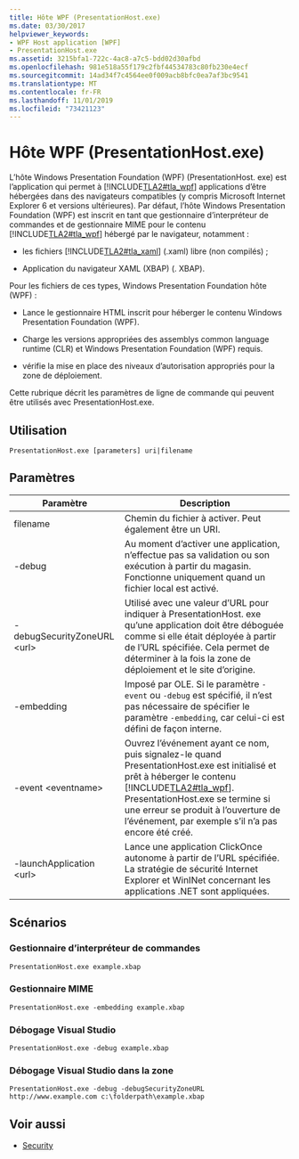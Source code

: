 ```yaml
---
title: Hôte WPF (PresentationHost.exe)
ms.date: 03/30/2017
helpviewer_keywords:
- WPF Host application [WPF]
- PresentationHost.exe
ms.assetid: 3215bfa1-722c-4ac8-a7c5-bdd02d30afbd
ms.openlocfilehash: 981e518a55f179c2fbf44534783c80fb230e4ecf
ms.sourcegitcommit: 14ad34f7c4564ee0f009acb8bfc0ea7af3bc9541
ms.translationtype: MT
ms.contentlocale: fr-FR
ms.lasthandoff: 11/01/2019
ms.locfileid: "73421123"
---
```

# <a name="wpf-host-presentationhostexe"></a>Hôte WPF (PresentationHost.exe)
L’hôte Windows Presentation Foundation (WPF) (PresentationHost. exe) est l’application qui permet à [!INCLUDE[TLA2#tla_wpf](../../../../includes/tla2sharptla-wpf-md.md)] applications d’être hébergées dans des navigateurs compatibles (y compris Microsoft Internet Explorer 6 et versions ultérieures). Par défaut, l’hôte Windows Presentation Foundation (WPF) est inscrit en tant que gestionnaire d’interpréteur de commandes et de gestionnaire MIME pour le contenu [!INCLUDE[TLA2#tla_wpf](../../../../includes/tla2sharptla-wpf-md.md)] hébergé par le navigateur, notamment :  
  
- les fichiers [!INCLUDE[TLA2#tla_xaml](../../../../includes/tla2sharptla-xaml-md.md)] (.xaml) libre (non compilés) ;  
  
- Application du navigateur XAML (XBAP) (. XBAP).  
  
 Pour les fichiers de ces types, Windows Presentation Foundation hôte (WPF) :  
  
- Lance le gestionnaire HTML inscrit pour héberger le contenu Windows Presentation Foundation (WPF).  
  
- Charge les versions appropriées des assemblys common language runtime (CLR) et Windows Presentation Foundation (WPF) requis.  
  
- vérifie la mise en place des niveaux d’autorisation appropriés pour la zone de déploiement.  
  
 Cette rubrique décrit les paramètres de ligne de commande qui peuvent être utilisés avec PresentationHost.exe.  
  
## <a name="usage"></a>Utilisation  
 `PresentationHost.exe [parameters] uri|filename`  
  
## <a name="parameters"></a>Paramètres  
  
|Paramètre|Description|  
|---------------|-----------------|  
|filename|Chemin du fichier à activer. Peut également être un URI.|  
|-debug|Au moment d’activer une application, n’effectue pas sa validation ou son exécution à partir du magasin. Fonctionne uniquement quand un fichier local est activé.|  
|-debugSecurityZoneURL \<url>|Utilisé avec une valeur d’URL pour indiquer à PresentationHost. exe qu’une application doit être déboguée comme si elle était déployée à partir de l’URL spécifiée. Cela permet de déterminer à la fois la zone de déploiement et le site d’origine.|  
|-embedding|Imposé par OLE. Si le paramètre `-event` ou `-debug` est spécifié, il n’est pas nécessaire de spécifier le paramètre `-embedding`, car celui-ci est défini de façon interne.|  
|-event \<eventname>|Ouvrez l’événement ayant ce nom, puis signalez-le quand PresentationHost.exe est initialisé et prêt à héberger le contenu [!INCLUDE[TLA2#tla_wpf](../../../../includes/tla2sharptla-wpf-md.md)]. PresentationHost.exe se termine si une erreur se produit à l’ouverture de l’événement, par exemple s’il n’a pas encore été créé.|  
|-launchApplication \<url>|Lance une application ClickOnce autonome à partir de l’URL spécifiée. La stratégie de sécurité Internet Explorer et WinINet concernant les applications .NET sont appliquées.|  
  
## <a name="scenarios"></a>Scénarios  
  
### <a name="shell-handler"></a>Gestionnaire d’interpréteur de commandes  
 `PresentationHost.exe example.xbap`  
  
### <a name="mime-handler"></a>Gestionnaire MIME  
 `PresentationHost.exe -embedding example.xbap`  
  
### <a name="visual-studio-debugging"></a>Débogage Visual Studio  
 `PresentationHost.exe -debug example.xbap`  
  
### <a name="visual-studio-debugging-in-zone"></a>Débogage Visual Studio dans la zone  
 `PresentationHost.exe -debug -debugSecurityZoneURL http://www.example.com c:\folderpath\example.xbap`  
  
## <a name="see-also"></a>Voir aussi

- [Security](../security-wpf.md)
